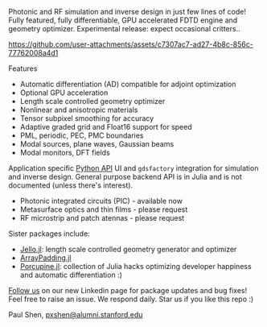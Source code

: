 Photonic and RF simulation and inverse design in just few lines of code! Fully featured, fully differentiable, GPU accelerated FDTD engine and geometry optimizer. Experimental release: expect occasional critters..

https://github.com/user-attachments/assets/c7307ac7-ad27-4b8c-856c-77762008a4d1

Features 
- Automatic differentiation (AD) compatible for adjoint optimization
- Optional GPU acceleration 
- Length scale controlled geometry optimizer 
- Nonlinear and anisotropic materials 
- Tensor subpixel smoothing for accuracy 
- Adaptive graded grid and Float16 support for speed 
- PML, periodic, PEC, PMC boundaries 
- Modal sources, plane waves, Gaussian beams
- Modal monitors, DFT fields 

Application specific [Python API](https://paulxshen.github.io/Luminescent.jl/luminescent.html) UI and `gdsfactory` integration for simulation and inverse design. General purpose backend API is in Julia and is not documented (unless there's interest).
- Photonic integrated circuits (PIC) - available now
- Metasurface optics and thin films - please request 
- RF microstrip and patch atennas - please request 
 
 Sister packages include:
- [Jello.jl](https://github.com/paulxshen/Jello.jl): length scale controlled geometry generator and optimizer
- [ArrayPadding.jl](https://github.com/paulxshen/ArrayPadding.jl)
- [Porcupine.jl](https://github.com/paulxshen/Porcupine.jl): collection of Julia hacks optimizing developer happiness and automatic differentiation :)

[Follow us](https://www.linkedin.com/company/luminescent-ai/about) on our new Linkedin page for package updates and bug fixes! Feel free to raise an issue. We respond daily. Star us if you like this repo :)

Paul Shen, <pxshen@alumni.stanford.edu>